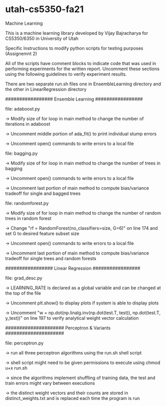 # utah-cs5350-fa21
Machine Learning 

This is a machine learning library developed by Vijay Bajracharya for CS5350/6350 in University of Utah

Specific Instructions to modify python scripts for testing purposes (Assignemnt 2)

All of the scripts have comment blocks to indicate code that was used in performing experiments for the written report.
Uncomment these sections using the following guidelines to verify experiment results.

There are two separate run.sh files one in EnsembleLearning directory and the other in LinearRegression directory

#################
Ensemble Learning
#################

file: adaboost.py

-> Modify size of for loop in main method to change the number of iterations in adaboost

-> Uncomment middle portion of ada_fit() to print individual stump errors

-> Uncomment open() commands to write errors to a local file



file: bagging.py

-> Modify size of for loop in main method to change the number of trees in bagging

-> Uncomment open() commands to write errors to a local file

-> Uncomment last portion of main method to compute bias/variance tradeoff for single and bagged trees



file: randomforest.py

-> Modify size of for loop in main method to change the number of random trees in random forest

-> Change "rf = RandomForest(no_classifiers=size, G=6)" on line 174 and set G to desired feature subset size

-> Uncomment open() commands to write errors to a local file

-> Uncomment last portion of main method to compute bias/variance tradeoff for single trees and random forests

#################
Linear Regression
#################

file: grad_desc.py

-> LEARNING_RATE is declared as a global variable and can be changed at the top of the file

-> Uncomment plt.show() to display plots if system is able to display plots

-> Uncomment "w = np.dot(np.linalg.inv(np.dot(test.T, test)), np.dot(test.T, y_test))" on line 197 to verify analytical weight vector calculation

#####################
Perceptron & Variants
#####################

file: perceptron.py

-> run all three perceptron algorithms using the run.sh shell script

-> shell script might need to be given permissions to execute using chmod u+x run.sh

-> since the algorithms implement shuffling of training data, the test and train errors might vary between executions

-> the distinct weight vectors and their counts are stored in distinct_weights.txt and is replaced each time the program is run




